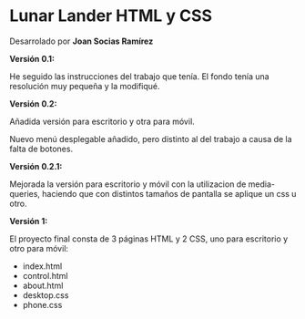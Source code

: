 # Lunar Lander HTML y CSS

Desarrolado por **Joan Socias Ramírez**

**Versión 0.1:**

He seguido las instrucciones del trabajo que tenía.
El fondo tenía una resolución muy pequeña y la modifiqué.

**Versión 0.2:**

Añadida versión para escritorio y otra para móvil.

Nuevo menú desplegable añadido, pero distinto al del trabajo a causa de la falta de botones.

**Versión 0.2.1:**

Mejorada la versión para escritorio y móvil con la utilizacion de media-queries, haciendo que con distintos tamaños de pantalla se aplique un css u otro.

**Versión 1:**

El proyecto final consta de 3 páginas HTML y 2 CSS, uno para escritorio y otro para móvil:

* index.html
* control.html
* about.html
* desktop.css
* phone.css

